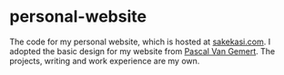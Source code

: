 # personal-website
The code for my personal website, which is hosted at [sakekasi.com](http://www.sakekasi.com). I adopted the basic design 
for my website from [Pascal Van Gemert](http://www.pascalvangemert.nl/). The projects, writing and work experience
are my own.

